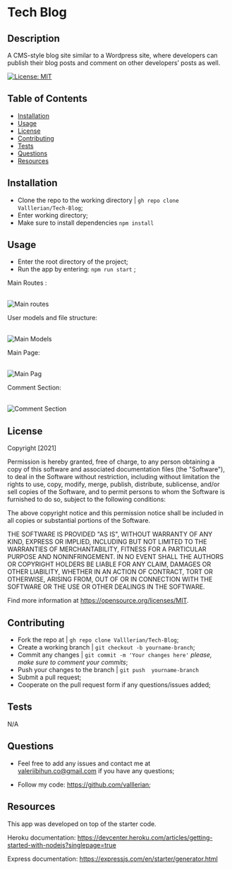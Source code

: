 # Tech Blog
 
## Description 
    
A CMS-style blog site similar to a Wordpress site, where developers can publish their blog posts and comment on other developers’ posts as well.

[![License: MIT](https://img.shields.io/badge/License-MIT-yellow.svg)](https://opensource.org/licenses/MIT)
    
## Table of Contents
- [Installation](#installation)
- [Usage](#usage)
- [License](#license)
- [Contributing](#contributing)
- [Tests](#tests)
- [Questions](#questions)
- [Resources](#resources)
    
## Installation
    
- Clone the repo to the working directory | `gh repo clone Valllerian/Tech-Blog`;
- Enter working directory;
- Make sure to install dependencies `npm install`
    
## Usage 
    
- Enter the root directory of the project; 
- Run the app by entering:  `npm run start` ;


Main Routes :

<br>
<img alt="Main routes" src="assets/images/image01.jpg" />
<br>

User models and file structure: 

<br>
<img alt="Main Models" src="assets/images/image02.jpg" />
<br>

Main Page:

<br>
<img alt="Main Pag" src="assets/images/image03.jpg" />
<br>

Comment Section: 

<br>
<img alt="Comment Section" src="assets/images/image04.jpg" />
<br>


## License
    


Copyright [2021] 

Permission is hereby granted, free of charge, to any person obtaining a copy of this software and associated documentation files (the "Software"), to deal in the Software without restriction, including without limitation the rights to use, copy, modify, merge, publish, distribute, sublicense, and/or sell copies of the Software, and to permit persons to whom the Software is furnished to do so, subject to the following conditions:

The above copyright notice and this permission notice shall be included in all copies or substantial portions of the Software.

THE SOFTWARE IS PROVIDED "AS IS", WITHOUT WARRANTY OF ANY KIND, EXPRESS OR IMPLIED, INCLUDING BUT NOT LIMITED TO THE WARRANTIES OF MERCHANTABILITY, FITNESS FOR A PARTICULAR PURPOSE AND NONINFRINGEMENT. IN NO EVENT SHALL THE AUTHORS OR COPYRIGHT HOLDERS BE LIABLE FOR ANY CLAIM, DAMAGES OR OTHER LIABILITY, WHETHER IN AN ACTION OF CONTRACT, TORT OR OTHERWISE, ARISING FROM, OUT OF OR IN CONNECTION WITH THE SOFTWARE OR THE USE OR OTHER DEALINGS IN THE SOFTWARE.

Find more information at https://opensource.org/licenses/MIT.
    
## Contributing
    
- Fork the repo at | `gh repo clone Valllerian/Tech-Blog`;
- Create a working branch | `git checkout -b yourname-branch`;
- Commit any changes | `git commit -m 'Your changes here'`  *please, make sure to comment your commits*;
- Push your changes to the branch | `git push  yourname-branch`
- Submit a pull request;
- Cooperate on the pull request form if any questions/issues added;
    
## Tests
    
N/A


    
## Questions
    
- Feel free to add any issues and contact me at valeriibihun.co@gmail.com if you have any questions;

- Follow my code: https://github.com/valllerian;


## Resources

This app was developed on top of the starter code.

Heroku documentation:
https://devcenter.heroku.com/articles/getting-started-with-nodejs?singlepage=true

Express documentation:
https://expressjs.com/en/starter/generator.html
